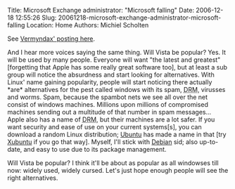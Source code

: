 Title: Microsoft Exchange administrator: "Microsoft falling"
Date: 2006-12-18 12:55:26
Slug: 20061218-microsoft-exchange-administrator-microsoft-falling
Location: Home
Authors: Michiel Scholten

<p>See <a href="http://www.galaxycow.com/blogs/vermyndax/2006/12/14/microsoft-falling/">Vermyndax' posting here</a>.</p>

<p>And I hear more voices saying the same thing. Will Vista be popular? Yes. It will be used by many people. Everyone will want "the latest and greatest" [forgetting that Apple has some really great software too], but at least a sub group will notice the absurdness and start looking for alternatives. With Linux' name gaining popularity, people will start noticing there actually *are* alternatives for the pest called windows with its spam, <acronym title="Digital Rights Management">DRM</acronym>, virusses and worms. Spam, because the spambot nets we see all over the net consist of windows machines. Millions upon millions of compromised machines sending out a multitude of that number in spam messages... Apple also has a name of <acronym title="Digital Rights Management">DRM</acronym>, but their machines are a lot safer. If you want security and ease of use on your current systems[s], you can download a random Linux distribution; <a href="http://www.ubuntu.com/">Ubuntu</a> has made a name in that [try <a href="http://xubuntu.org/">Xubuntu</a> if you go that way]. Myself, I'll stick with <a href="http://www.debian.org/">Debian</a> sid; also up-to-date, and easy to use due to its package management.</p>

<p>Will Vista be popular? I think it'll be about as popular as all windowses till now: widely used, widely cursed. Let's just hope enough people will see the right alternatives.</p>
